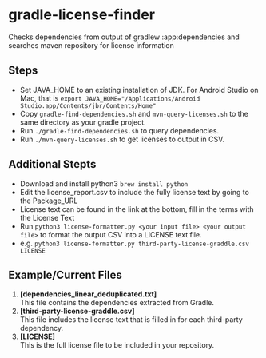 # gradle-license-finder
Checks dependencies from output of gradlew :app:dependencies and searches maven repository for license information

## Steps
- Set JAVA_HOME to an existing installation of JDK. For Android Studio on Mac, that is `export JAVA_HOME="/Applications/Android Studio.app/Contents/jbr/Contents/Home"`
- Copy `gradle-find-dependencies.sh` and `mvn-query-licenses.sh` to the same directory as your gradle project.
- Run `./gradle-find-dependencies.sh` to query dependencies.
- Run `./mvn-query-licenses.sh` to get licenses to output in CSV.

## Additional Stepts
- Download and install python3 `brew install python`
- Edit the license_report.csv to include the fully license text by going to the Package_URL
- License text can be found in the link at the bottom, fill in the terms with the License Text
- Run `python3 license-formatter.py <your input file> <your output file>` to format the output CSV into a LICENSE text file.
- e.g. `python3 license-formatter.py third-party-license-graddle.csv LICENSE`

## Example/Current Files
1. **[dependencies_linear_deduplicated.txt]**  
   This file contains the dependencies extracted from Gradle.
2. **[third-party-license-graddle.csv]**  
   This file includes the license text that is filled in for each third-party dependency.
3. **[LICENSE]**  
   This is the full license file to be included in your repository.

